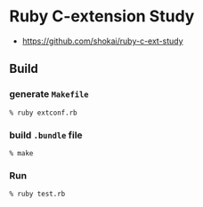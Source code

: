 # Ruby C-extension Study

- https://github.com/shokai/ruby-c-ext-study

## Build

### generate `Makefile`

    % ruby extconf.rb

### build `.bundle` file

    % make

### Run

    % ruby test.rb
